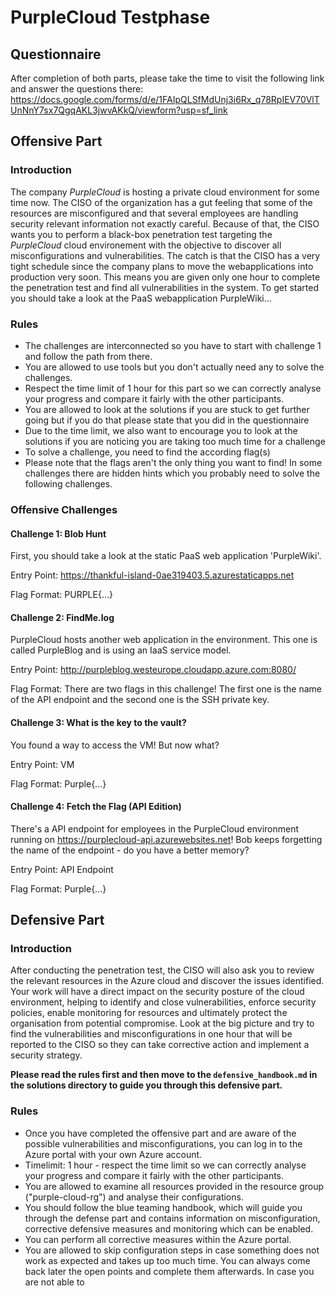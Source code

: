 # PurpleCloud Testphase

## Questionnaire
After completion of both parts, please take the time to visit the following link and answer the questions there:
https://docs.google.com/forms/d/e/1FAIpQLSfMdUnj3i6Rx_q78RpIEV70VlTUnNnY7sx7QgqAKL3jwvAKkQ/viewform?usp=sf_link


## Offensive Part


### Introduction
The company *PurpleCloud* is hosting a private cloud environment for some time now. The CISO of the organization has a gut feeling that some of the resources are misconfigured and that several employees are handling security relevant information not exactly careful. Because of that, the CISO wants you to perform a black-box penetration test targeting the *PurpleCloud* cloud environement with the objective to discover all misconfigurations and vulnerabilities. The catch is that the CISO has a very tight schedule since the company plans to move the webapplications into production very soon. This means you are given only one hour to complete the penetration test and find all vulnerabilities in the system. To get started you should take a look at the PaaS webapplication PurpleWiki...


### Rules
* The challenges are interconnected so you have to start with challenge 1 and follow the path from there.
* You are allowed to use tools but you don't actually need any to solve the challenges.
* Respect the time limit of 1 hour for this part so we can correctly analyse your progress and compare it fairly with the other participants.
* You are allowed to look at the solutions if you are stuck to get further going but if you do that please state that you did in the questionnaire
* Due to the time limit, we also want to encourage you to look at the solutions if you are noticing you are taking too much time for a challenge
* To solve a challenge, you need to find the according flag(s)
* Please note that the flags aren't the only thing you want to find! In some challenges there are hidden hints which you probably need to solve the following challenges. 

  
### Offensive Challenges
#### Challenge 1: Blob Hunt
First, you should take a look at the static PaaS web application 'PurpleWiki'. 

Entry Point: https://thankful-island-0ae319403.5.azurestaticapps.net

Flag Format: PURPLE{...}


#### Challenge 2: FindMe.log
PurpleCloud hosts another web application in the environment. This one is called PurpleBlog and is using an IaaS service model.

Entry Point: http://purpleblog.westeurope.cloudapp.azure.com:8080/

Flag Format: There are two flags in this challenge! The first one is the name of the API endpoint and the second one is the SSH private key.


#### Challenge 3: What is the key to the vault?
You found a way to access the VM! But now what?

Entry Point: VM

Flag Format: Purple{...}


#### Challenge 4: Fetch the Flag (API Edition)
There's a API endpoint for employees in the PurpleCloud environment running on https://purplecloud-api.azurewebsites.net! Bob keeps forgetting the name of the endpoint - do you have a better memory?

Entry Point: API Endpoint

Flag Format: Purple{...}


## Defensive Part
### Introduction
After conducting the penetration test, the CISO will also ask you to review the relevant resources in the Azure cloud and discover the issues identified. Your work will have a direct impact on the security posture of the cloud environment, helping to identify and close vulnerabilities, enforce security policies, enable monitoring for resources and ultimately protect the organisation from potential compromise. Look at the big picture and try to find the vulnerabilities and misconfigurations in one hour that will be reported to the CISO so they can take corrective action and implement a security strategy.

**Please read the rules first and then move to the `defensive_handbook.md` in the solutions directory to guide you through this defensive part.**

### Rules
* Once you have completed the offensive part and are aware of the possible vulnerabilities and misconfigurations, you can log in to the Azure portal with your own Azure account.
* Timelimit: 1 hour - respect the time limit so we can correctly analyse your progress and compare it fairly with the other participants.
* You are allowed to examine all resources provided in the resource group ("purple-cloud-rg") and analyse their configurations.
* You should follow the blue teaming handbook, which will guide you through the defense part and contains information on misconfiguration, corrective defensive measures and monitoring which can be enabled.
* You can perform all corrective measures within the Azure portal.
* You are allowed to skip configuration steps in case something does not work as expected and takes up too much time. You can always come back later the open points and complete them afterwards. In case you are not able to 
